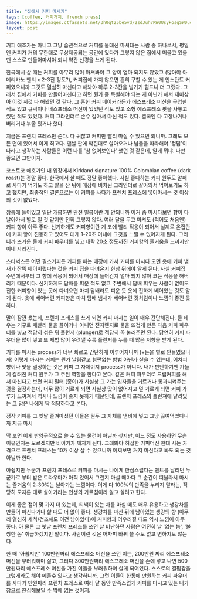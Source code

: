 ```yaml
---
title: "집에서 커피 마시기"
tags: [coffee, 커피거지, french press]
image: https://images.ctfassets.net/3h0qt25be5vd/2zdJuh7KW0UsykosgSW0uo/70611d95a8384c4d70ca8155a7e31005/Brew_Guide-FrenchPress-Step03.jpg?w=960&h=640&fm=jpg&q=70
layout: post
---
```


커피 애호가는 아니고 그냥 습관적으로 커피를 물대신 마셔대는 사람 중 하나로서, 평일엔 커피가 거의 무한대로 무상제공되는 공간에 있다가 그렇지 않은 집에서 머물고 있을 땐 스스로 만들어마셔야 되니 약간 신경을 쓰게 된다.

한국에서 살 때는 커피를 아무리 많이 마셔봐야 그 양이 얼마 되지도 않았고 (많아야 아메리카노 벤티 x 2-3잔 정도?), 커피집에 가지 않으면 흔히 구할 수 있는 게 인스탄트 커피였으니까 그것도 열심히 마신다고 해봐야 하루 2-3잔을 넘기기 힘드니 더 그랬다. 그래서 집에서 커피를 만들어마신다고 하면 뭔가 좀 특별해야 되는 게 아닌가 해서 재미삼아 이것 저것 다 해봤던 것 같다. 그 흔한 커피 메이커라든가 에스프레소 머신을 구입한 적도 있고 큐릭이나 네스프레소 머신이 있었던 적도 있고 소형 에스프레소 팟을 사놓고 썼던 적도 있었다. 커피 그라인더로 손수 갈아서 마신 적도 있다. 결국엔 다 고장나거나 버리거나 누굴 줬거나 했다. 

지금은 프렌치 프레스만 쓴다. 다 귀찮고 커피만 빨리 마실 수 있으면 되니까. 그래도 모든 면에 있어서 이게 최고다. 맨날 판에 박힌대로 살아오거나 남들을 따라해야 '정답'이다라고 생각하는 사람들은 이런 나를 '참 없어보인다' 했던 것 같은데, 알게 뭐냐. 나만 좋으면 그만이지. 

코스트코 애호가인 내 입장에서 Kirkland signature 100% Colombian coffee (dark roast)는 정말 좋다. 한국에서 살 때도 정말 좋아했다. 사실 좋다하는 커피 원두도 알째로 사다가 먹기도 하고 알을 산 뒤에 매장에 비치된 그라인더로 갈아와서 먹어보기도 하고 했지만, 최종적인 결론으로는 이 커피를 사다가 프렌치 프레스에 넣어마시는 것 이상의 것이 없었다. 

깡통에 들어있고 일단 개봉하면 완전 밀봉이란 게 안되니까 이거 좀 마시다보면 향이 다 날아가서 별로 일 것 같지만 전혀 그렇지 않다. 여러 달을 두고 마셔도 (적어도 처음엔) 커피 향이 아주 좋다. 신기하게도 커피향이란 게 코에 빨리 적응이 되어서 실제로 온집안에 커피 향이 진동하고 있어도 대개 1-20초 이내에 그것을 느낄 수 없어지게 된다. 그러니까 뜨거운 물에 커피 파우더를 넣고 대략 20초 정도까진 커피향의 즐거움을 느끼지만 이내 사라진다. 

스타벅스든 어떤 필스커피든 커피를 파는 매장에 가서 커피를 마시다 오면 옷에 커피 냄새가 잔뜩 베어버렸다는 것을 커피 집을 다녀온지 한참 뒤에야 알게 된다. 사실 커피집 주변에서부터 그 향에 적응이 되어서 매장에 들어간지 얼마 되지 않아 코는 적응을 해버리기 때문이다. 신기하게도 담배를 피운 적도 없고 주변에서 담배 피우는 사람이 없어도 진한 커피향이 있는 곳에 다녀오면 마치 담배라도 피운 듯 옷에 진하게 베어있는 것도 알게 된다. 옷에 베어버린 커피향은 마치 담배 냄새가 베어버린 것처럼이나 느낌이 좋진 못하다. 

말이 잠깐 샜는데, 프렌치 프레스를 쓰게 되면 커피 마시는 일이 매우 간단해진다. 물 데우는 기구로 재빨리 물을 끓이거나 아니면 전자렌지로 물을 뜨겁게 만든 다음 커피 파우더를 넣고 적당히 섞은 뒤 플런저 (plunger)로 적당히 꾹 눌러주면 된다. 당연히 커피 파우더을 많이 넣고 또 제법 많이 우려낼 수록 플런저를 누를 때 많은 저항을 받게 된다. 

커피를 마시는 process가 너무 빠르고 간단하게 이루어지니까 (+돈을 별로 안들였으니까) 이렇게 마시는 커피는 뭔가 날림같고 형편없는 방법 아닌가 싶을 수 있는데, 어차피 향이나 맛을 결정하는 것은 커피 그 자체이지 process가 아니다. 내가 판단하기엔 가늘게 갈려진 커피 원두가 그 주된 역할을 한다고 본다. 같은 커피 파우더로 드립커피를 해서 마신다고 보면 커피 필터 (종이)가 사실상 그 가는 입자들을 거르거나 통과시켜주는 것을 결정하는데, 너무 많이 거르게 되면 사실상 맛이 없어지고 덜 거르게 되면 커피 가루가 느껴져서 역시나 느낌이 좋지 못하기 때문인데, 프렌치 프레스의 플런져에 달려있는 그 망은 나에게 딱 적당하다고 본다. 

정작 커피를 그 옛날 즐겨마셨던 이들은 원두 그 자체를 냄비에 넣고 그냥 끓여먹었다니까 지금 마시

딱 보면 이게 반영구적으로 쓸 수 있는 물건이 아닐까 싶지만, 어느 정도 사용하면 무슨 이유인지는 모르겠지만 비이커가 깨지게 된다. 그래봐야 허접한 커피머신 한대 사는 가격으로 프렌치 프레스는 10개 이상 살 수 있으니까 어찌보면 거저 마신다고 봐도 되는 것 아닐까 한다.

아쉽지만 누군가 프렌치 프레스로 커피를 마시는 나에게 한심스럽다는 멘트를 날리던 누군가로 부터 받은 트라우마가 아직 있어서 그런지 마실 때마다 그 순간이 떠올라서 마시는 즐거움의 2-30%는 날아가는 느낌이다. 이게 다 100%의 만족을 누리지 말라는, 적당히 모자른 대로 살아가라는 인생의 가르침이라 알고 살려고 한다. 

이게 좋은 점이 몇 가지 더 있는데, 티백이 있는 차를 마실 때도 매우 유용하고 생강차를 만들어 마신다거나 할 때도 더 없이 좋다. 생강차를 마신 뒤에 남아있는 생강의 향 (아무리 열심히 세척/건조해도 이건 남아있다)이 커피향과 어우러질 때도 역시 느낌이 아주 좋다. 아 물론 그 옛날 프렌치 프레스를 쓰던 날 비난하던 사람은 여전히 날 '없는 놈', '불쌍한 놈' 취급하겠지만 말이다. 사람이란 것은 어차피 바꿔 쓸 수도 없고 변하지도 않는다. 

한 때 '아쉽지만' 100만원짜리 에스프레소 머신을 쓰던 이는, 200만원 짜리 에스프레소 머신을 부러워하며 살고, 그러다 300만원짜리 에스프레소 머신을 손에 넣고 나면 500만원짜리 에스프레소 머신을 가진 이들을 부러워하며 살게 되어있다. 스스로의 결핍감을 그렇게라도 해야 메울수 있다고 생각하니까. 그런 이들이 한통에 만원하는 커피 파우더를 사다가 만원짜리 프렌치 프레스로 여러 달 동안 만족스럽게 커피를 마시고 있는 내가 참으로 한심해보일 수 밖에 없는 것이지. 
